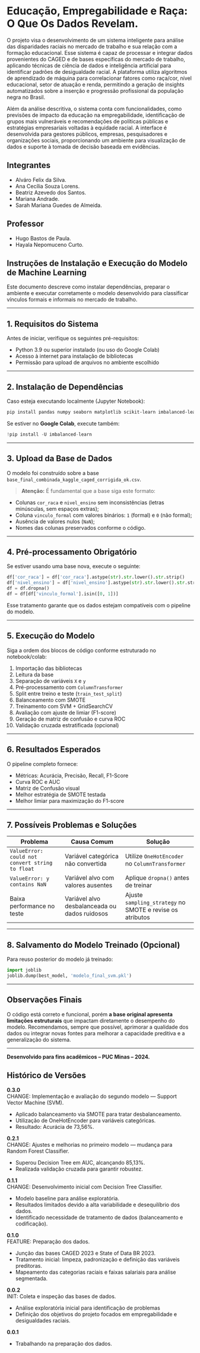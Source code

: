 # Educação, Empregabilidade e Raça: O Que Os Dados Revelam.

O projeto visa o desenvolvimento de um sistema inteligente para análise das disparidades raciais no mercado de trabalho e sua relação com a formação educacional. Esse sistema é capaz de processar e integrar dados provenientes do CAGED e de bases específicas do mercado de trabalho, aplicando técnicas de ciência de dados e inteligência artificial para identificar padrões de desigualdade racial. A plataforma utiliza algoritmos de aprendizado de máquina para correlacionar fatores como raça/cor, nível educacional, setor de atuação e renda, permitindo a geração de insights automatizados sobre a inserção e progressão profissional da população negra no Brasil.

Além da análise descritiva, o sistema conta com funcionalidades, como previsões de impacto da educação na empregabilidade, identificação de grupos mais vulneráveis e recomendações de políticas públicas e estratégias empresariais voltadas à equidade racial. A interface é desenvolvida para gestores públicos, empresas, pesquisadores e organizações sociais, proporcionando um ambiente para visualização de dados e suporte à tomada de decisão baseada em evidências.

## Integrantes

* Alváro Felix da Silva.
* Ana Cecília Souza Lorens.
* Beatriz Azevedo dos Santos.
* Mariana Andrade.
* Sarah Mariana Guedes de Almeida.
  
## Professor

* Hugo Bastos de Paula.
* Hayala Nepomuceno Curto.

## Instruções de Instalação e Execução do Modelo de Machine Learning

Este documento descreve como instalar dependências, preparar o ambiente e executar corretamente o modelo desenvolvido para classificar vínculos formais e informais no mercado de trabalho.

---

## 1. Requisitos do Sistema

Antes de iniciar, verifique os seguintes pré-requisitos:

- Python 3.9 ou superior instalado (ou uso do Google Colab)
- Acesso à internet para instalação de bibliotecas
- Permissão para upload de arquivos no ambiente escolhido

---

## 2. Instalação de Dependências

Caso esteja executando localmente (Jupyter Notebook):

```bash
pip install pandas numpy seaborn matplotlib scikit-learn imbalanced-learn
```

Se estiver no **Google Colab**, execute também:

```python
!pip install -U imbalanced-learn
```

---

## 3. Upload da Base de Dados

O modelo foi construído sobre a base `base_final_combinada_kaggle_caged_corrigida_ok.csv`.

>  **Atenção:** É fundamental que a base siga este formato:

- Colunas `cor_raca` e `nivel_ensino` sem inconsistências (letras minúsculas, sem espaços extras);
- Coluna `vinculo_formal` com valores binários: `1` (formal) e `0` (não formal);
- Ausência de valores nulos (`NaN`);
- Nomes das colunas preservados conforme o código.

---

## 4. Pré-processamento Obrigatório

Se estiver usando uma base nova, execute o seguinte:

```python
df['cor_raca'] = df['cor_raca'].astype(str).str.lower().str.strip()
df['nivel_ensino'] = df['nivel_ensino'].astype(str).str.lower().str.strip()
df = df.dropna()
df = df[df['vinculo_formal'].isin([0, 1])]
```

Esse tratamento garante que os dados estejam compatíveis com o pipeline do modelo.

---

## 5. Execução do Modelo

Siga a ordem dos blocos de código conforme estruturado no notebook/colab:

1. Importação das bibliotecas
2. Leitura da base
3. Separação de variáveis `X` e `y`
4. Pré-processamento com `ColumnTransformer`
5. Split entre treino e teste (`train_test_split`)
6. Balanceamento com SMOTE
7. Treinamento com SVM + GridSearchCV
8. Avaliação com ajuste de limiar (F1-score)
9. Geração de matriz de confusão e curva ROC
10. Validação cruzada estratificada (opcional)

---

## 6. Resultados Esperados

O pipeline completo fornece:

- Métricas: Acurácia, Precisão, Recall, F1-Score
- Curva ROC e AUC
- Matriz de Confusão visual
- Melhor estratégia de SMOTE testada
- Melhor limiar para maximização do F1-score

---

## 7. Possíveis Problemas e Soluções

| Problema | Causa Comum | Solução |
|---------|--------------|---------|
| `ValueError: could not convert string to float` | Variável categórica não convertida | Utilize `OneHotEncoder` no `ColumnTransformer` |
| `ValueError: y contains NaN` | Variável alvo com valores ausentes | Aplique `dropna()` antes de treinar |
| Baixa performance no teste | Variável alvo desbalanceada ou dados ruidosos | Ajuste `sampling_strategy` no SMOTE e revise os atributos |

---

## 8. Salvamento do Modelo Treinado (Opcional)

Para reuso posterior do modelo já treinado:

```python
import joblib
joblib.dump(best_model, 'modelo_final_svm.pkl')
```

---

## Observações Finais

O código está correto e funcional, porém **a base original apresenta limitações estruturais** que impactam diretamente o desempenho do modelo. Recomendamos, sempre que possível, aprimorar a qualidade dos dados ou integrar novas fontes para melhorar a capacidade preditiva e a generalização do sistema.

---

**Desenvolvido para fins acadêmicos – PUC Minas – 2024.**

## Histórico de Versões

**0.3.0**  
CHANGE: Implementação e avaliação do segundo modelo — Support Vector Machine (SVM).  
- Aplicado balanceamento via SMOTE para tratar desbalanceamento.  
- Utilização de OneHotEncoder para variáveis categóricas.  
- Resultado: Acurácia de 73,56%.  

**0.2.1**  
CHANGE: Ajustes e melhorias no primeiro modelo — mudança para Random Forest Classifier.  
- Superou Decision Tree em AUC, alcançando 85,13%.  
- Realizada validação cruzada para garantir robustez.  

**0.1.1**  
CHANGE: Desenvolvimento inicial com Decision Tree Classifier.  
- Modelo baseline para análise exploratória.  
- Resultados limitados devido a alta variabilidade e desequilíbrio dos dados.  
- Identificado necessidade de tratamento de dados (balanceamento e codificação).

**0.1.0**  
FEATURE: Preparação dos dados.  
- Junção das bases CAGED 2023 e State of Data BR 2023.  
- Tratamento inicial: limpeza, padronização e definição das variáveis preditoras.  
- Mapeamento das categorias raciais e faixas salariais para análise segmentada.

**0.0.2**  
INIT: Coleta e inspeção das bases de dados.  
- Análise exploratória inicial para identificação de problemas
- Definição dos objetivos do projeto focados em empregabilidade e desigualdades raciais.

**0.0.1**
- Trabalhando na preparação dos dados.
